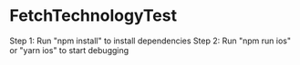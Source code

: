 # FetchTechnologyTest

Step 1: Run "npm install" to install dependencies
Step 2: Run "npm run ios" or "yarn ios" to start debugging
